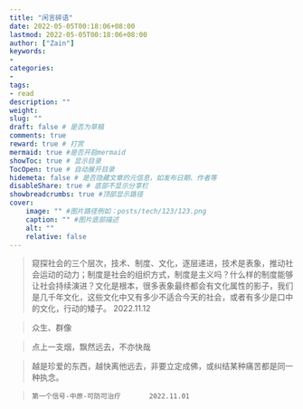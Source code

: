 ```yaml
---
title: "闲言碎语"
date: 2022-05-05T00:18:06+08:00
lastmod: 2022-05-05T00:18:06+08:00
author: ["Zain"]
keywords: 
- 
categories: 
- 
tags: 
- read
description: ""
weight:
slug: ""
draft: false # 是否为草稿
comments: true
reward: true # 打赏
mermaid: true #是否开启mermaid
showToc: true # 显示目录
TocOpen: true # 自动展开目录
hidemeta: false # 是否隐藏文章的元信息，如发布日期、作者等
disableShare: true # 底部不显示分享栏
showbreadcrumbs: true #顶部显示路径
cover:
    image: "" #图片路径例如：posts/tech/123/123.png
    caption: "" #图片底部描述
    alt: ""
    relative: false
---
```


> 窥探社会的三个层次，技术、制度、文化，逐层递进，技术是表象，推动社会运动的动力；制度是社会的组织方式，制度是主义吗？什么样的制度能够让社会持续演进？文化是根本，很多表象最终都会有文化属性的影子，我们是几千年文化，这些文化中又有多少不适合今天的社会，或者有多少是口中的文化，行动的矮子。  2022.11.12




> 众生、群像

> 点上一支烟，飘然远去，不亦快哉

> 越是珍爱的东西，越快离他远去，非要立定成佛，或纠结某种痛苦都是同一种执念。


> `第一个信号-中原-可防可治疗       2022.11.01`


